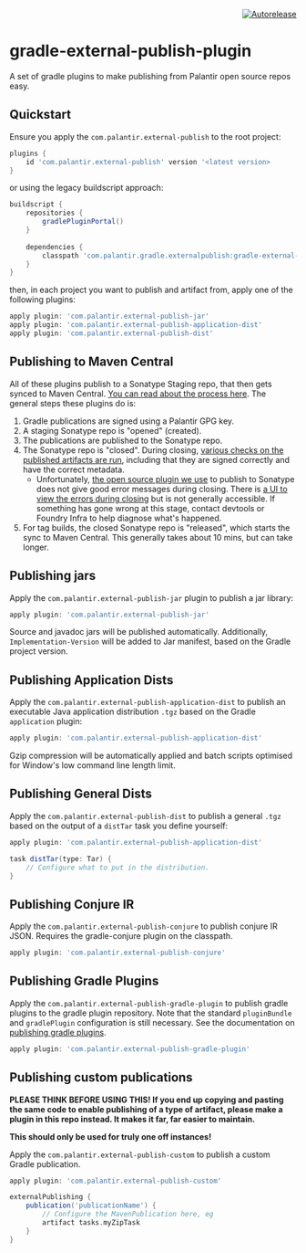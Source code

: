 <p align="right">
<a href="https://autorelease.general.dmz.palantir.tech/palantir/gradle-external-publish-plugin"><img src="https://img.shields.io/badge/Perform%20an-Autorelease-success.svg" alt="Autorelease"></a>
</p>

# gradle-external-publish-plugin

A set of gradle plugins to make publishing from Palantir open source repos easy.

## Quickstart

Ensure you apply the `com.palantir.external-publish` to the root project:

```gradle
plugins {
    id 'com.palantir.external-publish' version '<latest version>
}
```

or using the legacy buildscript approach:

```gradle
buildscript {
    repositories {
        gradlePluginPortal()
    }
    
    dependencies {
        classpath 'com.palantir.gradle.externalpublish:gradle-external-publish-plugin:<latest version>'
    }
}
```

then, in each project you want to publish and artifact from, apply one of the following plugins:

```gradle
apply plugin: 'com.palantir.external-publish-jar'
apply plugin: 'com.palantir.external-publish-application-dist'
apply plugin: 'com.palantir.external-publish-dist'
```

## Publishing to Maven Central

All of these plugins publish to a Sonatype Staging repo, that then gets synced to Maven Central. [You can read about the process here](https://central.sonatype.org/pages/ossrh-guide.html). The general steps these plugins do is:

1. Gradle publications are signed using a Palantir GPG key.
1. A staging Sonatype repo is "opened" (created).
1. The publications are published to the Sonatype repo.
1. The Sonatype repo is "closed". During closing, [various checks on the published artifacts are run](https://central.sonatype.org/pages/requirements.html), including that they are signed correctly and have the correct metadata.
   * Unfortunately, [the open source plugin we use](https://github.com/gradle-nexus/publish-plugin) to publish to Sonatype does not give good error messages during closing. There is [a UI to view the errors during closing](https://oss.sonatype.org/) but is not generally accessible. If something has gone wrong at this stage, contact devtools or Foundry Infra to help diagnose what's happened.
1. For tag builds, the closed Sonatype repo is "released", which starts the sync to Maven Central. This generally takes about 10 mins, but can take longer.

## Publishing jars

Apply the `com.palantir.external-publish-jar` plugin to publish a jar library:

```gradle
apply plugin: 'com.palantir.external-publish-jar'
```

Source and javadoc jars will be published automatically. Additionally, `Implementation-Version` will be added to Jar manifest, based on the Gradle project version.

## Publishing Application Dists

Apply the `com.palantir.external-publish-application-dist` to publish an executable Java application distribution `.tgz` based on the Gradle `application` plugin:

```gradle
apply plugin: 'com.palantir.external-publish-application-dist'
```

Gzip compression will be automatically applied and batch scripts optimised for Window's low command line length limit.

## Publishing General Dists

Apply the `com.palantir.external-publish-dist` to publish a general `.tgz` based on the output of a `distTar` task you define yourself:

```gradle
apply plugin: 'com.palantir.external-publish-application-dist'

task distTar(type: Tar) {
    // Configure what to put in the distribution.
}
```

## Publishing Conjure IR

Apply the `com.palantir.external-publish-conjure` to publish conjure IR JSON. Requires the gradle-conjure plugin on the classpath. 

```gradle
apply plugin: 'com.palantir.external-publish-conjure'
```

## Publishing Gradle Plugins

Apply the `com.palantir.external-publish-gradle-plugin` to publish gradle plugins to the gradle plugin repository.
Note that the standard `pluginBundle` and `gradlePlugin` configuration is still necessary. See the documentation on
[publishing gradle plugins](https://docs.gradle.org/current/userguide/publishing_gradle_plugins.html#configure_the_plugin_publishing_plugin).

```gradle
apply plugin: 'com.palantir.external-publish-gradle-plugin'
```

## Publishing custom publications

**PLEASE THINK BEFORE USING THIS! If you end up copying and pasting the same code to enable publishing of a type of artifact, please make a plugin in this repo instead. It makes it far, far easier to maintain.**

**This should only be used for truly one off instances!**

Apply the `com.palantir.external-publish-custom` to publish a custom Gradle publication.

```gradle
apply plugin: 'com.palantir.external-publish-custom'

externalPublishing {
    publication('publicationName') {
        // Configure the MavenPublication here, eg
        artifact tasks.myZipTask
    }
}
```
